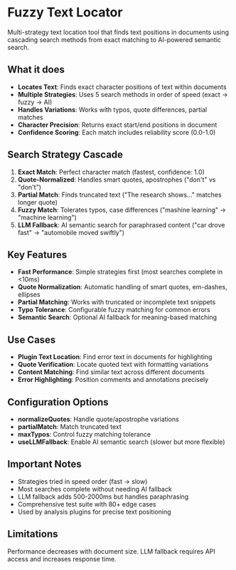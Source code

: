 # Fuzzy Text Locator

Multi-strategy text location tool that finds text positions in documents using cascading search methods from exact matching to AI-powered semantic search.

## What it does

- **Locates Text**: Finds exact character positions of text within documents
- **Multiple Strategies**: Uses 5 search methods in order of speed (exact → fuzzy → AI)
- **Handles Variations**: Works with typos, quote differences, partial matches
- **Character Precision**: Returns exact start/end positions in document
- **Confidence Scoring**: Each match includes reliability score (0.0-1.0)

## Search Strategy Cascade

1. **Exact Match**: Perfect character match (fastest, confidence: 1.0)
2. **Quote-Normalized**: Handles smart quotes, apostrophes ("don't" vs "don't")
3. **Partial Match**: Finds truncated text ("The research shows..." matches longer quote)
4. **Fuzzy Match**: Tolerates typos, case differences ("mashine learning" → "machine learning")
5. **LLM Fallback**: AI semantic search for paraphrased content ("car drove fast" → "automobile moved swiftly")

## Key Features

- **Fast Performance**: Simple strategies first (most searches complete in <10ms)
- **Quote Normalization**: Automatic handling of smart quotes, em-dashes, ellipses
- **Partial Matching**: Works with truncated or incomplete text snippets
- **Typo Tolerance**: Configurable fuzzy matching for common errors
- **Semantic Search**: Optional AI fallback for meaning-based matching

## Use Cases

- **Plugin Text Location**: Find error text in documents for highlighting
- **Quote Verification**: Locate quoted text with formatting variations
- **Content Matching**: Find similar text across different documents
- **Error Highlighting**: Position comments and annotations precisely

## Configuration Options

- **normalizeQuotes**: Handle quote/apostrophe variations
- **partialMatch**: Match truncated text
- **maxTypos**: Control fuzzy matching tolerance
- **useLLMFallback**: Enable AI semantic search (slower but more flexible)

## Important Notes

- Strategies tried in speed order (fast → slow)
- Most searches complete without needing AI fallback
- LLM fallback adds 500-2000ms but handles paraphrasing
- Comprehensive test suite with 80+ edge cases
- Used by analysis plugins for precise text positioning

## Limitations

Performance decreases with document size. LLM fallback requires API access and increases response time.